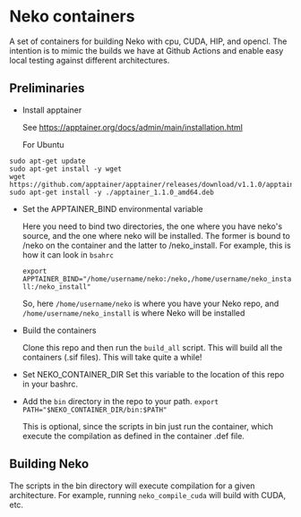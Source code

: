 # Neko containers

A set of containers for building Neko with cpu, CUDA, HIP, and opencl.
The intention is to mimic the builds we have at Github Actions and enable easy local testing against
different architectures.

## Preliminaries

* Install apptainer

  See https://apptainer.org/docs/admin/main/installation.html

  For Ubuntu
````
sudo apt-get update
sudo apt-get install -y wget
wget https://github.com/apptainer/apptainer/releases/download/v1.1.0/apptainer_1.1.0_amd64.deb
sudo apt-get install -y ./apptainer_1.1.0_amd64.deb
````

* Set the APPTAINER_BIND environmental variable

  Here you need to bind two directories, the one where you have neko's source, and the one where neko will be installed.
  The former is bound to /neko on the container and the latter to /neko_install.
  For example, this is how it can look in `bsahrc`
 
  `export APPTAINER_BIND="/home/username/neko:/neko,/home/username/neko_install:/neko_install"`

  So, here `/home/username/neko` is where you have your Neko repo, and `/home/username/neko_install` is where Neko
  will be installed

* Build the containers

  Clone this repo and then run the `build_all` script. This will build all the containers (.sif files).
  This will take quite a while!

* Set NEKO_CONTAINER_DIR
  Set this variable to the location of this repo in your bashrc.

* Add the `bin` directory in the repo to your path.
  `export PATH="$NEKO_CONTAINER_DIR/bin:$PATH"`

  This is optional, since the scripts in bin just run the container, which execute the compilation as defined
  in the container .def file.


## Building Neko
The scripts in the bin directory will execute compilation for a given architecture.
For example, running `neko_compile_cuda` will build with CUDA, etc.

